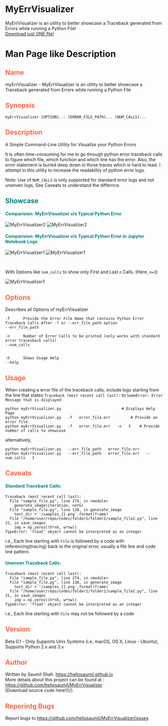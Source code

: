 # MyErrVisualizer
MyErrVisualizer is an utility to better showcase a Traceback generated from Errors while running a Python File!
<br>
[Download just ONE file!](myErrVisualizer.py)
<br>

# Man Page like Description

<h2 style="color:tomato"> Name </h2>
myErrVisualizer - MyErrVisualizer is an utility to better showcase a Traceback generated from Errors while running a Python File

<h2 style="color:tomato"> Synopsis </h2>

```myErrVisualizer [OPTION]... [ERROR_FILE_PATH]... [NUM_CALLS]...```

<h2 style="color:tomato"> Description </h2>
A Simple Command-Line Utility for Visualize your Python Errors

It is often time-consuming for me to go through python error traceback calls to figure which file, which function and which line has the error. Also, the error statement is buried deep down in those traces which is hard to read. I attempt in this utility to increase the readability of python error logs. 

Note: Use of ```NUM_CALLS``` is only supported for standard error logs and not unenven logs, See Caveats to understand the differnce.
  
  
<h2 style="color:teal"> Showcase </h2>

<h4 style="color:teal"> Comparision: MyErrVisualizer v/s Typical Python Error </h4>

![MyErrVisualizer2](misc/myEV-2.png)
![MyErrVisualizer2](misc/term-2.png)

<h4 style="color:teal"> Comparision: MyErrVisualizer v/s Typical Python Error in Jupyter Notebook Logs </h4>

![MyErrVisualizer1](misc/myEV-1.png)
![MyErrVisualizer1](misc/term-1.png)

<br>

With Options like ```num_calls``` to show only First and Last ```n``` Calls. (Here, ```n=3```)

![MyErrVisualizer1](misc/myEV-1_1.png)
 
  
<h2 style="color:tomato"> Options </h2>
Describes all Options of myErrVisualizer

	-f		Provide the Error File Name that contains Python Error Traceback Calls After -f or --err_file_path option
	--err_file_path		 

	-n		Number of Error Calls to be printed (only works with standard error tracesback calls)
	--num_calls		 
		  		  

	-h		Shows Usage Help
	--help

<h2 style="color:tomato"> Usage </h2>

When creating a error file of the traceback calls, include logs starting from the line that states ```Traceback (most recent call last):``` to ```SomeError: Error Message that is displayed```


```shell
python myErrVisualizer.py                			# Displays Help Page
python myErrVisualizer.py   -f   error_file.err			# Provide an error file
python myErrVisualizer.py   -f   error_file.err   -n   3	# Provide number of calls to showcase
```
alternatively,

```shell
python myErrVisualizer.py   --err_file_path   error_file.err
python myErrVisualizer.py   --err_file_path   error_file.err   --num_calls   3
```

<h2 style="color:tomato"> Caveats </h2>
<h4 style="color:teal"> Standard Traceback Calls: </h4>

```
Traceback (most recent call last):
  File "sample_file.py", line 274, in <module>
    generate_image(iteration, netG)
  File "sample_file.py", line 138, in generate_image
    test_dir + '/samples_{}.png'.format(frame)
  File "/home/user/repo/codes/folder1/folder2/sample_file2.py", line 31, in save_images
    img = np.zeros((h*nh, w*nw))
TypeError: 'float' object cannot be interpreted as an integer
```

i.e., Each line starting with ```File``` is followed by a code with referencing(tracing) 
back to the original error, usually a file line and code line pattern.

<h4 style="color:teal"> Unenven Traceback Calls: </h4>

```
Traceback (most recent call last):
  File "sample_file.py", line 274, in <module>
  File "sample_file.py", line 138, in generate_image
    test_dir + '/samples_{}.png'.format(frame)
  File "/home/user/repo/codes/folder1/folder2/sample_file2.py", line 31, in save_images
    img = np.zeros((h*nh, w*nw))
TypeError: 'float' object cannot be interpreted as an integer
```
i.e., Each line starting with ```File``` may not be followed by a code

<h2 style="color:tomato"> Version </h2>
Beta 0.1 - Only Supports Unix Systems (i.e, macOS, OS X, Linux - Ubuntu), Supports Python 2.x and 3.x

<h2 style="color:tomato"> Author </h2>
Written by Saumil Shah. <a href="https://hellosaumil.github.io"> https://hellosaumil.github.io </a>
<br> More details about this project can be found at : <a href="https://github.com/hellosaumil/MyErrVisualizer"> https://github.com/hellosaumil/MyErrVisualizer </a>
<br>
[Download source code here!](/)

<h2 style="color:tomato"> Reporintg Bugs </h2>
Report bugs to <a href="https://github.com/hellosaumil/MyErrVisualizer/issues"> https://github.com/hellosaumil/MyErrVisualizer/issues </a>
